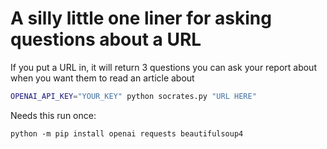 # A silly little one liner for asking questions about a URL

If you put a URL in, it will return 3 questions you can ask your report about when you want them to read an article about

```bash
OPENAI_API_KEY="YOUR_KEY" python socrates.py "URL HERE"
```

Needs this run once:

`python -m pip install openai requests beautifulsoup4`

